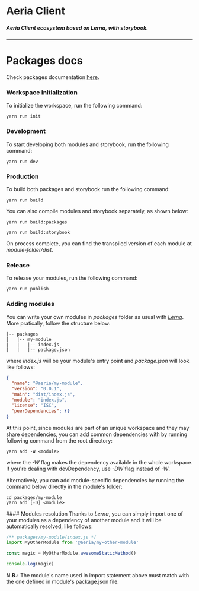 # Aeria Client
##### Aeria Client ecosystem based on *Lerna*, with storybook.

---

# Packages docs
Check packages documentation [here](http://caffeinalab.github.io/aeria-client/).

### Workspace initialization
To initialize the workspace, run the following command:

```
yarn run init
```

### Development
To start developing both modules and storybook, run the following command:

```
yarn run dev
```

### Production
To build both packages and storybook run the following command:

```
yarn run build
```

You can also compile modules and storybook separately, as shown below:

```
yarn run build:packages
```

```
yarn run build:storybook
```

On process complete, you can find the transpiled version of each module at *module-folder/dist*.

### Release
To release your modules, run the following command:

```
yarn run publish
```

### Adding modules
You can write your own modules in *packages* folder as usual with *[Lerna](https://github.com/lerna/lerna)*.
More pratically, follow the structure below:

```
|-- packages
|   |-- my-module
|   |   |-- index.js
|   |   |-- package.json
```

where *index.js* will be your module's entry point and *package.json* will look like follows:

```json
{
  "name": "@aeria/my-module",
  "version": "0.0.1",
  "main": "dist/index.js",
  "module": "index.js",
  "license": "ISC",
  "peerDependencies": {}
}
```

At this point, since modules are part of an unique workspace and they may share dependencies, you can add common dependencies with by running following command from the root directory:

```
yarn add -W <module>
```

where the *-W* flag makes the dependency available in the whole workspace. If you're dealing with devDependency, use *-DW* flag instead of *-W*.

Alternatively, you can add module-specific dependencies by running the command below directly in the module's folder:

```
cd packages/my-module
yarn add [-D] <module>
```

#### Modules resolution
Thanks to *Lerna*, you can simply import one of your modules as a dependency of another module and it will be automatically resolved, like follows:

```js
/** packages/my-module/index.js */
import MyOtherModule from '@aeria/my-other-module'

const magic = MyOtherModule.awesomeStaticMethod()

console.log(magic)
```

__N.B.:__ The module's name used in import statement above must match with the one defined in module's package.json file.

